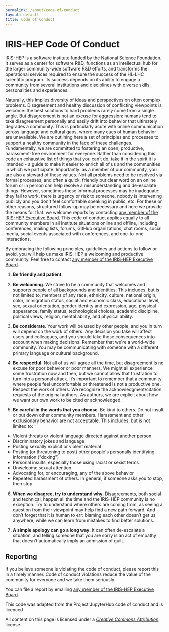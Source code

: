 ```yaml
---
permalink: /about/code-of-conduct
layout: default
title: Code of Conduct
---
```

# IRIS-HEP Code Of Conduct
IRIS-HEP is a software institute funded by the National Science Foundation. It
serves as a center for software R&D, functions as an intellectual hub for the
larger community-wide software R&D efforts, and transforms the operational
services required to ensure the success of the HL-LHC scientific program. Its
success depends on its ability to engage a community from several institutions
and disciplines with diverse skills, personalities and experiences.

Naturally, this implies diversity of ideas and perspectives on often complex
problems. Disagreement and healthy discussion of conflicting viewpoints is
welcome: the best solutions to hard problems rarely come from a single angle.
But disagreement is not an excuse for aggression: humans tend to take
disagreement personally and easily drift into behavior that ultimately degrades
a community. This is particularly acute with online communication across
language and cultural gaps, where many cues of human behavior are unavailable.
We are outlining here a set of principles and processes to support a healthy
community in the face of these challenges. Fundamentally, we are committed to
fostering an open, productive, harassment-free environment for everyone. Rather
than considering this code an exhaustive list of things that you can’t do, take
it in the spirit it is intended - a guide to make it easier to enrich all of us
and the communities in which we participate. Importantly: as a member of our
community, you are also a steward of these values. Not all problems need to be
resolved via formal processes, and often a quick, friendly but clear word on an
online forum or in person can help resolve a misunderstanding and de-escalate
things. However, sometimes these informal processes may be inadequate: they fail
to work, there is urgency or risk to someone, nobody is intervening publicly and
you don't feel comfortable speaking in public, etc. For these or other reasons,
structured follow-up may be necessary and here we provide the means for that: we
welcome reports by contacting [any member of the IRIS-HEP Executive Board](http://iris-hep.org/about/team). This code of conduct applies equally to all
community members in all Institute situations online and offline, including
conferences, mailing lists, forums, GitHub organizations, chat rooms, social
media, social events associated with conferences, and one-to-one interactions.

By embracing the following principles, guidelines and actions to follow or
avoid, you will help us make IRIS-HEP a welcoming and productive community. Feel
free to contact 
[any member of the IRIS-HEP Executive Board](http://iris-hep.org/about/team).

1. **Be friendly and patient**.

2. **Be welcoming**. We strive to be a community that welcomes and supports people
of all backgrounds and identities. This includes, but is not limited to,
members of any race, ethnicity, culture, national origin, color, immigration
status, social and economic class, educational level, sex, sexual orientation,
gender identity and expression, age, physical appearance, family status,
technological choices, academic discipline, political views, religion, mental
ability, and physical ability.

3. **Be considerate**. Your work will be used by other people, and you in turn will
depend on the work of others. Any decision you take will affect users and
colleagues, and you should take those consequences into account when making
decisions. Remember that we're a world-wide community. You may be communicating
with someone with a different primary language or cultural background.

4. **Be respectful**. Not all of us will agree all the time, but disagreement is no
excuse for poor behavior or poor manners. We might all experience some
frustration now and then, but we cannot allow that frustration to turn into a
personal attack. It’s important to remember that a community where people feel
uncomfortable or threatened is not a productive one. Respect the work of others.
We recognize the acknowledgment/citation requests of the original authors. As
authors, we are explicit about how we want our own work to be cited or
acknowledged.

5. **Be careful in the words that you choose**. Be kind to others. Do not
insult or put down other community members. Harassment and other exclusionary
behavior are not acceptable. This includes, but is not limited to:
* Violent threats or violent language directed against another person
* Discriminatory jokes and language
* Posting sexually explicit or violent material
* Posting (or threatening to post) other people's personally identifying information ("doxing")
* Personal insults, especially those using racist or sexist terms
* Unwelcome sexual attention
* Advocating for, or encouraging, any of the above behavior
* Repeated harassment of others. In general, if someone asks you to stop, then stop


6. **When we disagree, try to understand why**. Disagreements, both social
and technical, happen all the time and the IRIS-HEP community is no exception.
Try to understand where others are coming from, as seeing a question from their
viewpoint may help find a new path forward. And don’t forget that it is human to
err: blaming each other doesn’t get us anywhere, while we can learn from
mistakes to find better solutions.

7. **A simple apology can go a long way**. It can
often de-escalate a situation, and telling someone that you are sorry is an act
of empathy that doesn’t automatically imply an admission of guilt.

## Reporting
If you believe someone is violating the code of conduct, please report this in a
timely manner. Code of conduct violations reduce the value of the community for
everyone and we take them seriously.

You can file a report by emailing
[any member of the IRIS-HEP Executive Board](http://iris-hep.org/about/team).

This code was adapted from the Project JupyterHub code of conduct and
is licenced

All content on this page is licensed under a [*Creative Commons
Attribution*](http://creativecommons.org/licenses/by/3.0/) license.
